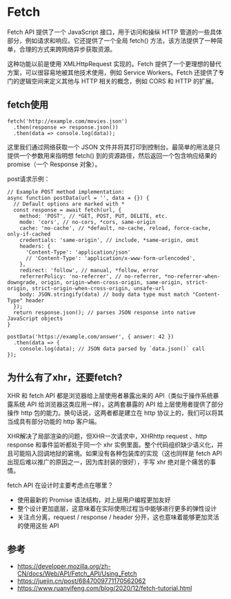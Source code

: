 # Fetch
Fetch API 提供了一个 JavaScript 接口，用于访问和操纵 HTTP 管道的一些具体部分，例如请求和响应。它还提供了一个全局 fetch() 方法，该方法提供了一种简单，合理的方式来跨网络异步获取资源。

这种功能以前是使用 XMLHttpRequest 实现的。Fetch 提供了一个更理想的替代方案，可以很容易地被其他技术使用，例如  Service Workers。Fetch 还提供了专门的逻辑空间来定义其他与 HTTP 相关的概念，例如 CORS 和 HTTP 的扩展。

## fetch使用
```
fetch('http://example.com/movies.json')
  .then(response => response.json())
  .then(data => console.log(data));
```
这里我们通过网络获取一个 JSON 文件并将其打印到控制台。最简单的用法是只提供一个参数用来指明想 fetch() 到的资源路径，然后返回一个包含响应结果的 promise（一个 Response 对象）。

post请求示例：
```
// Example POST method implementation:
async function postData(url = '', data = {}) {
  // Default options are marked with *
  const response = await fetch(url, {
    method: 'POST', // *GET, POST, PUT, DELETE, etc.
    mode: 'cors', // no-cors, *cors, same-origin
    cache: 'no-cache', // *default, no-cache, reload, force-cache, only-if-cached
    credentials: 'same-origin', // include, *same-origin, omit
    headers: {
      'Content-Type': 'application/json'
      // 'Content-Type': 'application/x-www-form-urlencoded',
    },
    redirect: 'follow', // manual, *follow, error
    referrerPolicy: 'no-referrer', // no-referrer, *no-referrer-when-downgrade, origin, origin-when-cross-origin, same-origin, strict-origin, strict-origin-when-cross-origin, unsafe-url
    body: JSON.stringify(data) // body data type must match "Content-Type" header
  });
  return response.json(); // parses JSON response into native JavaScript objects
}

postData('https://example.com/answer', { answer: 42 })
  .then(data => {
    console.log(data); // JSON data parsed by `data.json()` call
});
```

## 为什么有了xhr，还要fetch?
XHR 和 fetch API 都是浏览器给上层使用者暴露出来的 API（类似于操作系统暴露系统 API 给浏览器这类应用一样）。这两套暴露的 API 给上层使用者提供了部分操作 http 包的能力。换句话说，这两者都是建立在 http 协议上的，我们可以将其当成具有部分功能的 http 客户端。

XHR解决了局部渲染的问题，但XHR一次请求中，XHRhttp request 、http response 和事件监听都处于同一个 xhr 实例里面。整个代码组织缺少语义化，并且可能陷入回调地狱的窘境。如果没有各种包装库的实现（这也同样是 fetch API 出现后难以推广的原因之一，因为库封装的很好），手写 xhr 绝对是个痛苦的事情。

fetch API 在设计时主要考虑点在哪里？
- 使用最新的 Promise 语法结构，对上层用户编程更加友好
- 整个设计更加底层，这意味着在实际使用过程当中能够进行更多的弹性设计
- 关注点分离，request / response / header 分开，这也意味着能够更加灵活的使用这些 API

## 参考
- https://developer.mozilla.org/zh-CN/docs/Web/API/Fetch_API/Using_Fetch
- https://juejin.cn/post/6847009771170562062
- https://www.ruanyifeng.com/blog/2020/12/fetch-tutorial.html